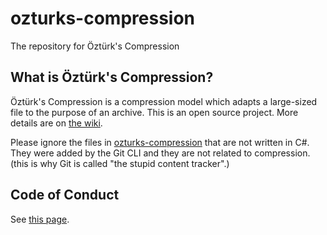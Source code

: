 # ozturks-compression
The repository for Öztürk's Compression

## What is Öztürk's Compression?
Öztürk's Compression is a compression model which adapts a large-sized file to the purpose of an archive.
This is an open source project.
More details are on [the wiki](https://github.com/CadmiumC48/ozturks-compression/wiki).

Please ignore the files in [ozturks-compression](https://github.com/CadmiumC48/ozturks-compression/tree/main/ozturks-compression) that are not written in C#.
They were added by the Git CLI and they are not related to compression.
(this is why Git is called "the stupid content tracker".)

## Code of Conduct

See [this page](https://github.com/CadmiumC48/ozturks-compression/blob/main/CODE_OF_CONDUCT.md).
